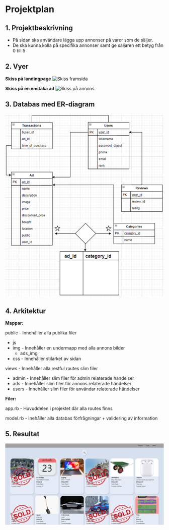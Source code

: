 # Projektplan

## 1. Projektbeskrivning
* På sidan ska användare lägga upp annonser på varor som de säljer.
* De ska kunna kolla på specifika annonser samt ge säljaren ett betyg från 0 till 5
## 2. Vyer
__Skiss på landingpage__
![Skiss framsida](https://i.imgur.com/I6jGW0l.png)

__Skiss på en enstaka ad__
![Skiss på annons](https://i.imgur.com/YjhzG6k.png)
## 3. Databas med ER-diagram 
![ER-diagram](misc/ER-Diagram.png)
## 4. Arkitektur
__Mappar:__

public - Innehåller alla publika filer
* js 
* img - Innehåller en undermapp med alla annons bilder
  * ads_img
* css - Innehåller stilarket av sidan

views - Innehåller alla restful routes slim filer
* admin - Innehåller slim filer för admin relaterade händelser
* ads - Innehåller slim filer för annons relaterade händelser
* users - Innehåller slim filer för användar relaterade händelser

__Filer:__

app.rb - Huvuddelen i projektet där alla routes finns

model.rb - Inehåller alla databas förfrågningar + validering av information

## 5. Resultat
![Landingpage](landingpage.png)
